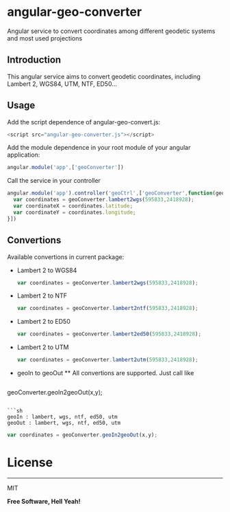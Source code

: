 # angular-geo-converter
Angular service to convert coordinates among different geodetic systems and most used projections

## Introduction
This angular service aims to convert geodetic coordinates, including Lambert 2, WGS84, UTM, NTF, ED50...

## Usage
Add the script dependence of angular-geo-convert.js:

  ```javascript
  <script src="angular-geo-converter.js"></script>
  ```
  
Add the module dependence in your root module of your angular application:

  ```javascript
  angular.module('app',['geoConverter'])
  ```

Call the service in your controller

  ```javascript
  angular.module('app').controller('geoCtrl',['geoConverter',function(geoConverter){
    var coordinates = geoConverter.lambert2wgs(595833,2418928);
    var coordinateX = coordinates.latitude;
    var coordinateY = coordinates.longitude;
  }])
  ```
  
## Convertions
Available convertions in current package:

* Lambert 2 to WGS84

  ```javascript
  var coordinates = geoConverter.lambert2wgs(595833,2418928);
  ```
  
* Lambert 2 to NTF

  ```javascript
  var coordinates = geoConverter.lambert2ntf(595833,2418928);
  ```
  
* Lambert 2 to ED50

  ```javascript
  var coordinates = geoConverter.lambert2ed50(595833,2418928);
  ```
  
* Lambert 2 to UTM

  ```javascript
  var coordinates = geoConverter.lambert2utm(595833,2418928);
  ```
  
* geoIn to geoOut
** All convertions are supported. Just call like 
  ```javascript
 geoConverter.geoIn2geoOut(x,y);
  ```
  
  ```sh
  geoIn : lambert, wgs, ntf, ed50, utm
  geoOut : lambert, wgs, ntf, ed50, utm
  ```

  ```javascript
  var coordinates = geoConverter.geoIn2geoOut(x,y);
  ```
  
# License
----

MIT


**Free Software, Hell Yeah!**
